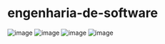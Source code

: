 # engenharia-de-software
![image](https://user-images.githubusercontent.com/79673270/116632682-22a8a700-a92e-11eb-92c5-10fb95be74b7.png)
![image](https://user-images.githubusercontent.com/79673270/116632683-24726a80-a92e-11eb-92b4-4f99414f2c2b.png)
![image](https://user-images.githubusercontent.com/79673270/116632684-250b0100-a92e-11eb-891d-cb0162bfa280.png)
![image](https://user-images.githubusercontent.com/79673270/116632686-263c2e00-a92e-11eb-9649-89697446cca6.png)
